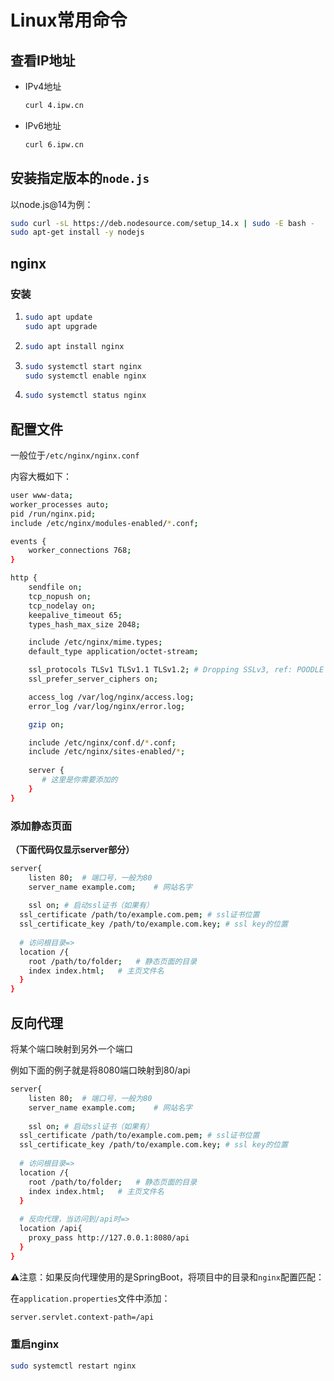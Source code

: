 # Linux常用命令

## 查看IP地址

- IPv4地址

  ```bash
  curl 4.ipw.cn
  ```

- IPv6地址

  ```bash
  curl 6.ipw.cn
  ```


## 安装指定版本的`node.js`

以node.js@14为例：

```bash
sudo curl -sL https://deb.nodesource.com/setup_14.x | sudo -E bash -
sudo apt-get install -y nodejs
```

## nginx

### 安装

1. ```bash
   sudo apt update
   sudo apt upgrade
   ```

2. ```bash
   sudo apt install nginx
   ```

3. ```bash
   sudo systemctl start nginx
   sudo systemctl enable nginx
   ```

4. ```bash
   sudo systemctl status nginx
   ```

## 配置文件

一般位于`/etc/nginx/nginx.conf`

内容大概如下：

```bash
user www-data;
worker_processes auto;
pid /run/nginx.pid;
include /etc/nginx/modules-enabled/*.conf;

events {
	worker_connections 768;
}

http {
	sendfile on;
	tcp_nopush on;
	tcp_nodelay on;
	keepalive_timeout 65;
	types_hash_max_size 2048;

	include /etc/nginx/mime.types;
	default_type application/octet-stream;

	ssl_protocols TLSv1 TLSv1.1 TLSv1.2; # Dropping SSLv3, ref: POODLE
	ssl_prefer_server_ciphers on;

	access_log /var/log/nginx/access.log;
	error_log /var/log/nginx/error.log;

	gzip on;

	include /etc/nginx/conf.d/*.conf;
	include /etc/nginx/sites-enabled/*;
    
    server {
       # 这里是你需要添加的
    }
}
```

### 添加静态页面

**（下面代码仅显示server部分）**

```bash
server{
	listen 80;	# 端口号，一般为80
	server_name example.com;	# 网站名字
	
	ssl on;	# 启动ssl证书（如果有）
  ssl_certificate /path/to/example.com.pem;	# ssl证书位置
  ssl_certificate_key /path/to/example.com.key;	# ssl key的位置
  
  # 访问根目录=>
  location /{
  	root /path/to/folder;	# 静态页面的目录
  	index index.html;	# 主页文件名
  }
}
```

## 反向代理

将某个端口映射到另外一个端口

例如下面的例子就是将8080端口映射到80/api

```bash
server{
	listen 80;	# 端口号，一般为80
	server_name example.com;	# 网站名字
	
	ssl on;	# 启动ssl证书（如果有）
  ssl_certificate /path/to/example.com.pem;	# ssl证书位置
  ssl_certificate_key /path/to/example.com.key;	# ssl key的位置
  
  # 访问根目录=>
  location /{
  	root /path/to/folder;	# 静态页面的目录
  	index index.html;	# 主页文件名
  }
  
  # 反向代理，当访问到/api时=>
  location /api{
  	proxy_pass http://127.0.0.1:8080/api
  }
}
```

⚠️注意：如果反向代理使用的是SpringBoot，将项目中的目录和`nginx`配置匹配：

在`application.properties`文件中添加：

```bash
server.servlet.context-path=/api
```

### 重启nginx

```bash
sudo systemctl restart nginx
```
